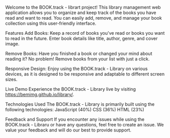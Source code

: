 Welcome to the BOOK.track - librart project! This library management web application allows you to organize and keep track of the books you have read and want to read. You can easily add, remove, and manage your book collection using this user-friendly interface.

Features
Add Books: Keep a record of books you've read or books you want to read in the future. Enter book details like title, author, genre, and cover image.

Remove Books: Have you finished a book or changed your mind about reading it? No problem! Remove books from your list with just a click.

Responsive Design: Enjoy using the BOOK.track - Library on various devices, as it is designed to be responsive and adaptable to different screen sizes.

Live Demo
Experience the BOOK.track - Library live by visiting https://bemimg.github.io/library/.

Technologies Used
The BOOK.track - Library is primarily built using the following technologies:
JavaScript (40%)
CSS (36%)
HTML (23%)

Feedback and Support
If you encounter any issues while using the BOOK.track - Libraru or have any questions, feel free to create an issue. We value your feedback and will do our best to provide support.
